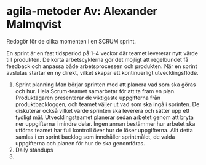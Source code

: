 # agila-metoder Av: Alexander Malmqvist

Redogör för de olika momenten i en SCRUM sprint.

En sprint är en fast tidsperiod på 1–4 veckor där teamet levererar nytt värde till produkten. De korta arbetscyklerna gör det möjligt att regelbundet få feedback och anpassa både arbetsprocessen och produkten. När en sprint avslutas startar en ny direkt, vilket skapar ett kontinuerligt utvecklingsflöde.

1. Sprint planning
Man börjar sprinten med att planera vad som ska göras och hur. Hela Scrum-teamet samarbetar för att ta fram en plan. Produktägaren presenterar de viktigaste uppgifterna från produktbackloggen, och teamet väljer ut vad som ska ingå i sprinten. De diskuterar också vilket värde sprinten ska leverera och sätter upp ett tydligt mål. Utvecklingsteamet planerar sedan arbetet genom att bryta ner uppgifterna i mindre delar. Ingen annan bestämmer hur arbetet ska utföras teamet har full kontroll över hur de löser uppgifterna. Allt detta samlas i en sprint backlog som innehåller sprintmålet, de valda uppgifterna och planen för hur de ska genomföras.
2. Daily standups
3. 
